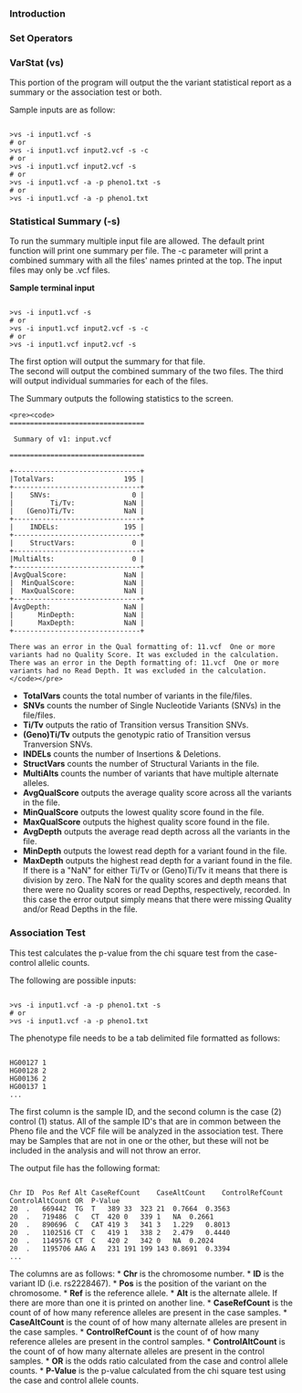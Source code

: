 ### Introduction






### Set Operators





### VarStat (vs)

This portion of the program will output the the variant statistical report as a summary or the association test or both.

Sample inputs are as follow:

<pre><code>
>vs -i input1.vcf -s
# or
>vs -i input1.vcf input2.vcf -s -c
# or
>vs -i input1.vcf input2.vcf -s
# or
>vs -i input1.vcf -a -p pheno1.txt -s
# or
>vs -i input1.vcf -a -p pheno1.txt 
</code></pre>


### Statistical Summary (-s)

To run the summary multiple input file are allowed. The default print function will print one summary per file.
The -c parameter will print a combined summary with all the files' names printed at the top.  The input files may only
be .vcf files.

**Sample terminal input**
<pre><code>
>vs -i input1.vcf -s
# or
>vs -i input1.vcf input2.vcf -s -c
# or
>vs -i input1.vcf input2.vcf -s
</code></pre>

The first option will output the summary for that file.  
The second will output the combined summary of the two files.
The third will output individual summaries for each of the files.

The Summary outputs the following statistics to the screen.
	
	<pre><code>
	=================================
                               
	 Summary of v1: input.vcf         
                               
	=================================

	+-------------------------------+
	|TotalVars:                 195 |
	+-------------------------------+
	|    SNVs:                    0 |
	|         Ti/Tv:            NaN |
	|   (Geno)Ti/Tv:            NaN |
	+-------------------------------+
	|    INDELs:                195 |
	+-------------------------------+
	|    StructVars:              0 |
	+-------------------------------+
	|MultiAlts:                   0 |
	+-------------------------------+
	|AvgQualScore:              NaN |
	|  MinQualScore:            NaN |
	|  MaxQualScore:            NaN |
	+-------------------------------+
	|AvgDepth:                  NaN |
	|      MinDepth:            NaN |
	|      MaxDepth:            NaN |
	+-------------------------------+
	
	There was an error in the Qual formatting of: 11.vcf  One or more variants had no Quality Score. It was excluded in the calculation.
 	There was an error in the Depth formatting of: 11.vcf  One or more variants had no Read Depth. It was excluded in the calculation.
	</code></pre>
	
* **TotalVars** counts the total number of variants in the file/files.
* **SNVs** counts the number of Single Nucleotide Variants (SNVs) in the file/files.
* **Ti/Tv** outputs the ratio of Transition versus Transition SNVs. 
* **(Geno)Ti/Tv** outputs the genotypic ratio of Transition versus Tranversion SNVs.
* **INDELs** counts the number of Insertions & Deletions.
* **StructVars** counts the number of Structural Variants in the file.
* **MultiAlts** counts the number of variants that have multiple alternate alleles.
* **AvgQualScore** outputs the average quality score across all the variants in the file.
* **MinQualScore** outputs the lowest quality score found in the file.
* **MaxQualScore** outputs the highest quality score found in the file.
* **AvgDepth** outputs the average read depth across all the variants in the file.
* **MinDepth** outputs the lowest read depth for a variant found in the file.
* **MaxDepth** outputs the highest read depth for a variant found in the file.
If there is a "NaN" for either Ti/Tv or (Geno)Ti/Tv it means that there is division by zero.
The NaN for the quality scores and depth means that there were no Quality scores or read Depths, respectively, recorded. 
	In this case the error output simply means that there were missing Quality and/or Read Depths in the file.
  
### Association Test

This test calculates the p-value from the chi square test from the case-control allelic counts. 

The following are possible inputs:
<pre><code>
>vs -i input1.vcf -a -p pheno1.txt -s
# or
>vs -i input1.vcf -a -p pheno1.txt 
</code></pre>

The phenotype file needs to be a tab delimited file formatted as follows:
<pre><code>
HG00127	1
HG00128	2
HG00136	2
HG00137	1
...
</code></pre>
The first column is the sample ID, and the second column is the case (2) control (1) status. All of the sample ID's that are in common
between the Pheno file and the VCF file will be analyzed in the association test.  There may be Samples that are not in one or the other, 
but these will not be included in the analysis and will not throw an error.

The output file has the following format:
<pre><code>
Chr	ID	Pos	Ref	Alt	CaseRefCount	CaseAltCount	ControlRefCount	ControlAltCount	OR	P-Value
20	.	669442	TG	T	389	33	323	21	0.7664	0.3563
20	.	719486	C	CT	420	0	339	1	NA	0.2661
20	.	890696	C	CAT	419	3	341	3	1.229	0.8013
20	.	1102516	CT	C	419	1	338	2	2.479	0.4440
20	.	1149576	CT	C	420	2	342	0	NA	0.2024
20	.	1195706	AAG	A	231	191	199	143	0.8691	0.3394
...
</code></pre>

The columns are as follows:
	* **Chr** is the chromosome number.
	* **ID** is the variant ID (i.e. rs2228467).
	* **Pos** is the position of the variant on the chromosome.
	* **Ref** is the reference allele.
	* **Alt** is the alternate allele. If there are more than one it is printed on another line.
	* **CaseRefCount** is the count of of how many reference alleles are present in the case samples.
	* **CaseAltCount** is the count of of how many alternate alleles are present in the case samples.
	* **ControlRefCount** is the count of of how many reference alleles are present in the control samples.
	* **ControlAltCount** is the count of of how many alternate alleles are present in the control samples.
	* **OR** is the odds ratio calculated from the case and control allele counts.
	* **P-Value** is the p-value calculated from the chi square test using the case and control allele counts.


